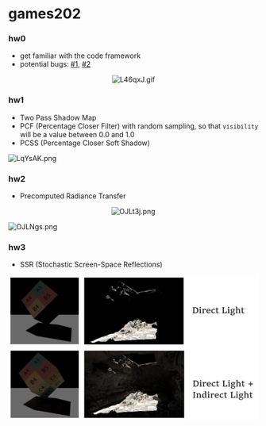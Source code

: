 # games202

### hw0

- get familiar with the code framework
- potential bugs: [#1](https://games-cn.org/forums/topic/zuoye0-jieguobuwendingyoushimoxingxianshibuquan/), [#2](https://games-cn.org/forums/topic/zuoye0-huimobugdejiejuefangfa/)

<center><img src="https://s1.ax1x.com/2022/04/24/L46qxJ.gif" alt="L46qxJ.gif" height="400" /></center>



### hw1

- Two Pass Shadow Map
- PCF (Percentage Closer Filter) with random sampling, so that `visibility` will be a value between 0.0 and 1.0
- PCSS (Percentage Closer Soft Shadow)

![LqYsAK.png](https://s1.ax1x.com/2022/04/27/LqYsAK.png)



### hw2

- Precomputed Radiance Transfer

<center><img src="https://s1.ax1x.com/2022/05/09/OJLt3j.png" alt="OJLt3j.png" height="400" /></center>

![OJLNgs.png](https://s1.ax1x.com/2022/05/09/OJLNgs.png)



### hw3

- SSR (Stochastic Screen-Space Reflections)

![image](https://github.com/kingnobro/games202/blob/main/images/SSR.png)

